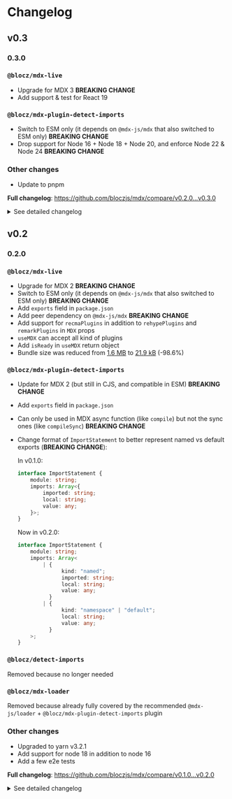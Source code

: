 # Changelog

## v0.3

### 0.3.0

### `@blocz/mdx-live`

- Upgrade for MDX 3 **BREAKING CHANGE**
- Add support & test for React 19

### `@blocz/mdx-plugin-detect-imports`

- Switch to ESM only (it depends on `@mdx-js/mdx` that also switched to ESM only) **BREAKING CHANGE**
- Drop support for Node 16 + Node 18 + Node 20, and enforce Node 22 & Node 24 **BREAKING CHANGE**

### Other changes

- Update to pnpm

**Full changelog**: https://github.com/bloczjs/mdx/compare/v0.2.0...v0.3.0

<details>
  <summary>See detailed changelog</summary>

#### 0.3.0-rc.1

- Update to pnpm. See #49
- Update to MDX 3 + Full ESM + React 19. See #50

**Changelog**: https://github.com/bloczjs/mdx/compare/v0.3.0...0.3.0-rc.1

</details>

## v0.2

### 0.2.0

### `@blocz/mdx-live`

- Upgrade for MDX 2 **BREAKING CHANGE**
- Switch to ESM only (it depends on `@mdx-js/mdx` that also switched to ESM only) **BREAKING CHANGE**
- Add `exports` field in `package.json`
- Add peer dependency on `@mdx-js/mdx` **BREAKING CHANGE**
- Add support for `recmaPlugins` in addition to `rehypePlugins` and `remarkPlugins` in `MDX` props
- `useMDX` can accept all kind of plugins
- Add `isReady` in `useMDX` return object
- Bundle size was reduced from [1.6 MB](https://bundlephobia.com/package/@blocz/mdx-live@0.1.0) to [21.9 kB](https://bundlephobia.com/package/@blocz/mdx-live@0.2.0) (-98.6%)

### `@blocz/mdx-plugin-detect-imports`

- Update for MDX 2 (but still in CJS, and compatible in ESM) **BREAKING CHANGE**
- Add `exports` field in `package.json`
- Can only be used in MDX async function (like `compile`) but not the sync ones (like `compileSync`) **BREAKING CHANGE**
- Change format of `ImportStatement` to better represent named vs default exports (**BREAKING CHANGE**):

    In v0.1.0:

    ```ts
    interface ImportStatement {
        module: string;
        imports: Array<{
            imported: string;
            local: string;
            value: any;
        }>;
    }
    ```

    Now in v0.2.0:

    ```ts
    interface ImportStatement {
        module: string;
        imports: Array<
            | {
                  kind: "named";
                  imported: string;
                  local: string;
                  value: any;
              }
            | {
                  kind: "namespace" | "default";
                  local: string;
                  value: any;
              }
        >;
    }
    ```

### `@blocz/detect-imports`

Removed because no longer needed

### `@blocz/mdx-loader`

Removed because already fully covered by the recommended `@mdx-js/loader` + `@blocz/mdx-plugin-detect-imports` plugin

### Other changes

- Upgraded to yarn v3.2.1
- Add support for node 18 in addition to node 16
- Add a few e2e tests

**Full changelog**: https://github.com/bloczjs/mdx/compare/v0.1.0...v0.2.0

<details>
  <summary>See detailed changelog</summary>

#### 0.2.0-rc.9

- Add types in exports in all packages. See #46

#### 0.2.0-rc.8

- Fix TS issue in `@blocz/mdx-live`. See #44

#### 0.2.0-rc.7

- Fix provider import source in `@blocz/mdx-live`. See #43

#### 0.2.0-rc.6

- Update test/dev packages in #40
- Rollback unist-util-select to 4.0.0 in #41
- Re-include exports fields in scope in the Provider in #42

#### 0.2.0-rc.5

- Re-add imported and fix value for named imports in #39

#### 0.2.0-rc.4

- Use proper loc / position / range in generated AST

#### 0.2.0-rc.3

- switch `@blocz/mdx-plugin-detect-imports` to a mix of CJS + ESM which makes it async
  and so it now cannot be used anymore with `mdx.compileSync`, only `await mdx.compile` **BREAKING CHANGE**
- `@blocz/mdx-plugin-detect-imports` generates a proper AST for the exported variable

#### 0.2.0-rc.2

- Update `microbundle` in https://github.com/bloczjs/mdx/pull/32
- Update GH actions & add support for node 18 in https://github.com/bloczjs/mdx/pull/33
- Mark `@mdx-js/mdx` as peer dependency in https://github.com/bloczjs/mdx/pull/34

**Changelog**: https://github.com/bloczjs/mdx/compare/v0.2.0-rc.1...v0.2.0-rc.2

#### 0.2.0-rc.1

- Update top level README and add a new CONTRIBUTING.md in https://github.com/bloczjs/mdx/pull/22
- Update prettier in https://github.com/bloczjs/mdx/pull/23
- Move top level scripts in https://github.com/bloczjs/mdx/pull/24
- Update various dependencies in https://github.com/bloczjs/mdx/pull/25
- Update package.json's keywords for all repos in https://github.com/bloczjs/mdx/pull/26
- Add tests for `esbuild` in https://github.com/bloczjs/mdx/pull/28
- Add tests for `rollup` in https://github.com/bloczjs/mdx/pull/31

**Changelog**: https://github.com/bloczjs/mdx/compare/v0.2.0-rc...v0.2.0-rc.1

#### 0.2.0-rc.0

Upgrade for MDX 2 in https://github.com/bloczjs/mdx/pull/20:

- `@blocz/mdx-live` (ESM only)
- `@blocz/mdx-plugin-detect-imports` (CJS only)

Remove because no longer required for MDX 2 in https://github.com/bloczjs/mdx/pull/20:

- `@blocz/detect-imports`

Remove because no longer used in https://github.com/bloczjs/mdx/pull/20:

- `@blocz/mdx-loader`

Also:

- minor: regenerate yarn.lock in https://github.com/bloczjs/mdx/pull/19
- minor: upgrade to yarn `v3.2.1` in https://github.com/bloczjs/mdx/pull/20

**Changelog**: https://github.com/bloczjs/mdx/compare/v0.1.0...v0.2.0-rc

</details>
